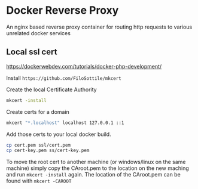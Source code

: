 # Docker Reverse Proxy

An nginx based reverse proxy container for routing http requests to various unrelated docker services

## Local ssl cert
https://dockerwebdev.com/tutorials/docker-php-development/

Install `https://github.com/FiloSottile/mkcert`

Create the local Certificate Authority

```bash
mkcert -install
```

Create certs for a domain

```bash
mkcert "*.localhost" localhost 127.0.0.1 ::1
```

Add those certs to your local docker build.

```bash
cp cert.pem ssl/cert.pem
cp cert-key.pem ss/cert-key.pem
```

To move the root cert to another machine (or windows/linux on the same machine) simply copy the CAroot.pem to the location on the new maching and run `mkcert -install` again.  The location of the CAroot.pem can be found with `mkcert -CAROOT`